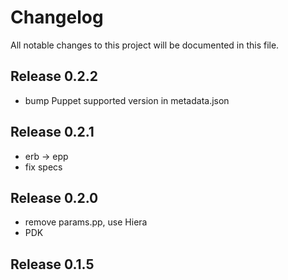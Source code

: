 # Changelog

All notable changes to this project will be documented in this file.

## Release 0.2.2

 * bump Puppet supported version in metadata.json

## Release 0.2.1

 * erb -> epp
 * fix specs

## Release 0.2.0

 * remove params.pp, use Hiera
 * PDK

## Release 0.1.5

